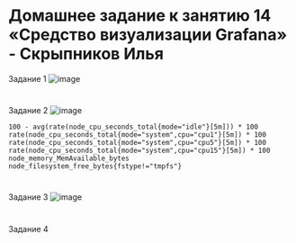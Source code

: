# Домашнее задание к занятию 14 «Средство визуализации Grafana» - Скрыпников Илья
Задание 1
![image](https://github.com/user-attachments/assets/0a024796-6317-441b-88f7-d365778b542d)

#
Задание 2
![image](https://github.com/user-attachments/assets/b348d10a-fe68-43c4-bb35-168a37db507e)
```
100 - avg(rate(node_cpu_seconds_total{mode="idle"}[5m])) * 100
rate(node_cpu_seconds_total{mode="system",cpu="cpu1"}[5m]) * 100
rate(node_cpu_seconds_total{mode="system",cpu="cpu5"}[5m]) * 100
rate(node_cpu_seconds_total{mode="system",cpu="cpu15"}[5m]) * 100
node_memory_MemAvailable_bytes
node_filesystem_free_bytes{fstype!="tmpfs"}

```
#
Задание 3
![image](https://github.com/user-attachments/assets/e304f8db-2159-4142-9f61-560468bf8aad)

#
Задание 4
